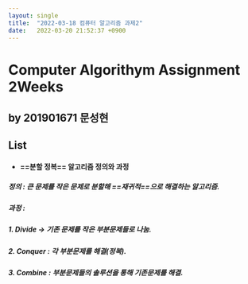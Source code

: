 ```yaml
---
layout: single
title:  "2022-03-18 컴퓨터 알고리즘 과제2"
date:   2022-03-20 21:52:37 +0900
---
```

# Computer Algorithym Assignment 2Weeks
## by 201901671 문성현  
## List
- #### ==**분할 정복**== 알고리즘 정의와 과정
##### 정의 : 큰 문제를 작은 문제로 분할해 ==재귀적==으로 해결하는 알고리즘.
##### 과정 : 
##### 1. Divide -> 기존 문제를 작은 부분문제들로 나눔.
##### 2. Conquer : 각 부분문제를 해결(정복).
##### 3. Combine : 부분문제들의 솔루션을 통해 기존문제를 해결.